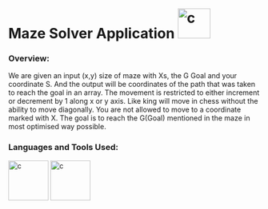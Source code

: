 # Maze Solver Application <img src="https://upload.wikimedia.org/wikipedia/commons/thumb/1/11/Tremaux_Maze_Solving_Algorithm.gif/220px-Tremaux_Maze_Solving_Algorithm.gif" alt="c" width="65" height="60"/>

### Overview:
 We are given an input (x,y) size of maze with Xs, the G Goal and your coordinate S. And the output will be coordinates of the path that was taken to reach the
goal in an array. The movement is restricted to either increment or decrement by 1 along x or y axis. Like king will move in chess without the ability to move diagonally. You are not allowed to move to a coordinate marked with X. The goal is to reach the G(Goal) mentioned in the maze in most optimised way possible.


<h3 align="left">Languages and Tools Used:</h3>
<p align="left"> 
<img src="https://user-images.githubusercontent.com/59190615/189988755-f3ddd767-b394-43bb-a618-d02f21ea99af.png" alt="c" width="80" height="80"/> 
<img src="https://user-images.githubusercontent.com/59190615/189992309-a53de5f3-1781-4520-a7ae-6379b7890b29.png" alt="c" width="80" height="80"/>
</p>
